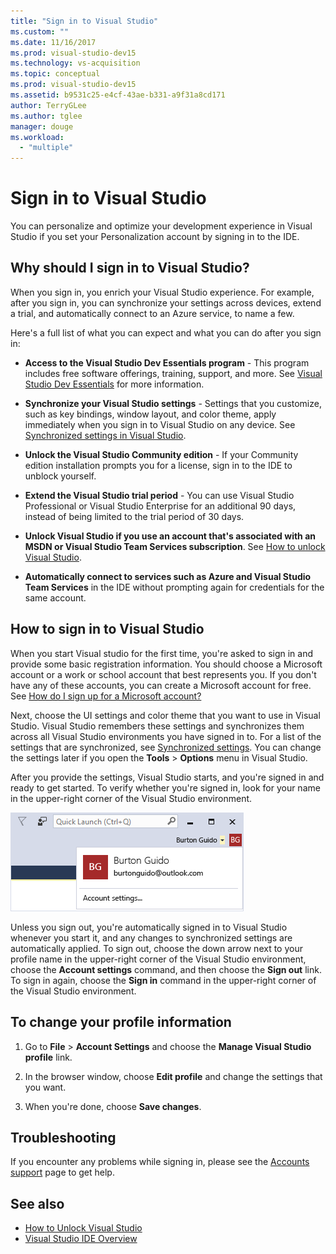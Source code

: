 ```yaml
---
title: "Sign in to Visual Studio"
ms.custom: ""
ms.date: 11/16/2017
ms.prod: visual-studio-dev15
ms.technology: vs-acquisition
ms.topic: conceptual
ms.prod: visual-studio-dev15
ms.assetid: b9531c25-e4cf-43ae-b331-a9f31a8cd171
author: TerryGLee
ms.author: tglee
manager: douge
ms.workload:
  - "multiple"
---
```

# Sign in to Visual Studio

You can personalize and optimize your development experience in Visual Studio if you set your Personalization account by signing in to the IDE.

## Why should I sign in to Visual Studio?

When you sign in, you enrich your Visual Studio experience. For example, after you sign in, you can synchronize your settings across devices, extend a trial, and automatically connect to an Azure service, to name a few.

Here's a full list of what you can expect and what you can do after you sign in:

- **Access to the Visual Studio Dev Essentials program** - This program includes free software offerings, training, support, and more. See [Visual Studio Dev Essentials](http://aka.ms/vsdevhelp) for more information.

- **Synchronize your Visual Studio settings** - Settings that you customize, such as key bindings, window layout, and color theme, apply immediately when you sign in to Visual Studio on any device. See [Synchronized settings in Visual Studio](../ide/synchronized-settings-in-visual-studio.md).

- **Unlock the Visual Studio Community edition** - If your Community edition installation prompts you for a license, sign in to the IDE to unblock yourself.

- **Extend the Visual Studio trial period** - You can use Visual Studio Professional or Visual Studio Enterprise for an additional 90 days, instead of being limited to the trial period of 30 days.

- **Unlock Visual Studio if you use an account that's associated with an MSDN or Visual Studio Team Services subscription**. See [How to unlock Visual Studio](../ide/how-to-unlock-visual-studio.md).

- **Automatically connect to services such as Azure and Visual Studio Team Services** in the IDE without prompting again for credentials for the same account.

## How to sign in to Visual Studio

When you start Visual studio for the first time, you're asked to sign in and provide some basic registration information. You should choose a Microsoft account or a work or school account that best represents you. If you don't have any of these accounts, you can create a Microsoft account for free. See [How do I sign up for a Microsoft account?](http://windows.microsoft.com/windows-live/sign-up-create-account-how)

Next, choose the UI settings and color theme that you want to use in Visual Studio. Visual Studio remembers these settings and synchronizes them across all Visual Studio environments you have signed in to. For a list of the settings that are synchronized, see [Synchronized settings](../ide/synchronized-settings-in-visual-studio.md). You can change the settings later if you open the **Tools** > **Options** menu in Visual Studio.

After you provide the settings, Visual Studio starts, and you're signed in and ready to get started. To verify whether you're signed in, look for your name in the upper-right corner of the Visual Studio environment.

![Currently logged in user in VS2017](../ide/media/vs2017_username.png)

Unless you sign out, you're automatically signed in to Visual Studio whenever you start it, and any changes to synchronized settings are automatically applied. To sign out, choose the down arrow next to your profile name in the upper-right corner of the Visual Studio environment, choose the **Account settings** command, and then choose the **Sign out** link. To sign in again, choose the **Sign in** command in the upper-right corner of the Visual Studio environment.

## To change your profile information

1. Go to **File** > **Account Settings** and choose the **Manage Visual Studio profile** link.

1. In the browser window, choose **Edit profile** and change the settings that you want.

1. When you're done, choose **Save changes**.

## Troubleshooting

If you encounter any problems while signing in, please see the [Accounts support](https://visualstudio.microsoft.com/subscriptions/support/) page to get help.

## See also

* [How to Unlock Visual Studio](../ide/how-to-unlock-visual-studio.md)
* [Visual Studio IDE Overview](../ide/visual-studio-ide.md)
